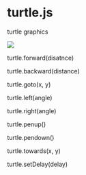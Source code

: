 # turtle.js
turtle graphics


![](https://raw.githubusercontent.com/hellopy/turtle.js/master/preview.gif)


turtle.forward(disatnce)

turtle.backward(distance)

turtle.goto(x, y)

turtle.left(angle)

turtle.right(angle)

turtle.penup()

turtle.pendown()

turtle.towards(x, y)

turtle.setDelay(delay)